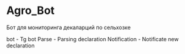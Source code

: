 # Agro_Bot
Бот для мониторинга декаларций по сельхозке

bot - Tg bot
Parse - Parsing declaration
Notification - Notificate new declaration

